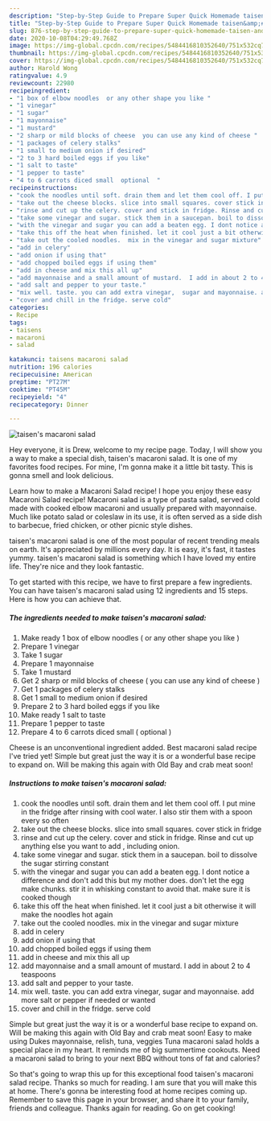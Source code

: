 ```yaml
---
description: "Step-by-Step Guide to Prepare Super Quick Homemade taisen&amp;#39;s macaroni salad"
title: "Step-by-Step Guide to Prepare Super Quick Homemade taisen&amp;#39;s macaroni salad"
slug: 876-step-by-step-guide-to-prepare-super-quick-homemade-taisen-and-39-s-macaroni-salad
date: 2020-10-08T04:29:49.768Z
image: https://img-global.cpcdn.com/recipes/5484416810352640/751x532cq70/taisens-macaroni-salad-recipe-main-photo.jpg
thumbnail: https://img-global.cpcdn.com/recipes/5484416810352640/751x532cq70/taisens-macaroni-salad-recipe-main-photo.jpg
cover: https://img-global.cpcdn.com/recipes/5484416810352640/751x532cq70/taisens-macaroni-salad-recipe-main-photo.jpg
author: Harold Wong
ratingvalue: 4.9
reviewcount: 22980
recipeingredient:
- "1 box of elbow noodles  or any other shape you like "
- "1 vinegar"
- "1 sugar"
- "1 mayonnaise"
- "1 mustard"
- "2 sharp or mild blocks of cheese  you can use any kind of cheese "
- "1 packages of celery stalks"
- "1 small to medium onion if desired"
- "2 to 3 hard boiled eggs if you like"
- "1 salt to taste"
- "1 pepper to taste"
- "4 to 6 carrots diced small  optional  "
recipeinstructions:
- "cook the noodles until soft. drain them and let them cool off. I put mine in the fridge after rinsing with cool water. I also stir them with a spoon every so often"
- "take out the cheese blocks. slice into small squares. cover stick in fridge"
- "rinse and cut up the celery. cover and stick in fridge. Rinse and cut up anything else you want to add , including onion."
- "take some vinegar and sugar. stick them in a saucepan. boil to dissolve the sugar stirring constant"
- "with the vinegar and sugar you can add a beaten egg. I dont notice a difference and don&#39;t add this but my mother does. don&#39;t let the egg make chunks.  stir it in whisking constant to avoid that.  make sure it is cooked though"
- "take this off the heat when finished. let it cool just a bit otherwise it will make the noodles hot again"
- "take out the cooled noodles.  mix in the vinegar and sugar mixture"
- "add in celery"
- "add onion if using that"
- "add chopped boiled eggs if using them"
- "add in cheese and mix this all up"
- "add mayonnaise and a small amount of mustard.  I add in about 2 to 4 teaspoons"
- "add salt and pepper to your taste."
- "mix well. taste. you can add extra vinegar,  sugar and mayonnaise. add more salt or pepper if needed or wanted"
- "cover and chill in the fridge. serve cold"
categories:
- Recipe
tags:
- taisens
- macaroni
- salad

katakunci: taisens macaroni salad 
nutrition: 196 calories
recipecuisine: American
preptime: "PT27M"
cooktime: "PT45M"
recipeyield: "4"
recipecategory: Dinner

---
```



![taisen&#39;s macaroni salad](https://img-global.cpcdn.com/recipes/5484416810352640/751x532cq70/taisens-macaroni-salad-recipe-main-photo.jpg)

Hey everyone, it is Drew, welcome to my recipe page. Today, I will show you a way to make a special dish, taisen&#39;s macaroni salad. It is one of my favorites food recipes. For mine, I'm gonna make it a little bit tasty. This is gonna smell and look delicious.

Learn how to make a Macaroni Salad recipe! I hope you enjoy these easy Macaroni Salad recipe! Macaroni salad is a type of pasta salad, served cold made with cooked elbow macaroni and usually prepared with mayonnaise. Much like potato salad or coleslaw in its use, it is often served as a side dish to barbecue, fried chicken, or other picnic style dishes.

taisen&#39;s macaroni salad is one of the most popular of recent trending meals on earth. It's appreciated by millions every day. It is easy, it's fast, it tastes yummy. taisen&#39;s macaroni salad is something which I have loved my entire life. They're nice and they look fantastic.


To get started with this recipe, we have to first prepare a few ingredients. You can have taisen&#39;s macaroni salad using 12 ingredients and 15 steps. Here is how you can achieve that.

<!--inarticleads1-->

##### The ingredients needed to make taisen&#39;s macaroni salad:

1. Make ready 1 box of elbow noodles ( or any other shape you like )
1. Prepare 1 vinegar
1. Take 1 sugar
1. Prepare 1 mayonnaise
1. Take 1 mustard
1. Get 2 sharp or mild blocks of cheese ( you can use any kind of cheese )
1. Get 1 packages of celery stalks
1. Get 1 small to medium onion if desired
1. Prepare 2 to 3 hard boiled eggs if you like
1. Make ready 1 salt to taste
1. Prepare 1 pepper to taste
1. Prepare 4 to 6 carrots diced small ( optional  )


Cheese is an unconventional ingredient added. Best macaroni salad recipe I&#39;ve tried yet! Simple but great just the way it is or a wonderful base recipe to expand on. Will be making this again with Old Bay and crab meat soon! 

<!--inarticleads2-->

##### Instructions to make taisen&#39;s macaroni salad:

1. cook the noodles until soft. drain them and let them cool off. I put mine in the fridge after rinsing with cool water. I also stir them with a spoon every so often
1. take out the cheese blocks. slice into small squares. cover stick in fridge
1. rinse and cut up the celery. cover and stick in fridge. Rinse and cut up anything else you want to add , including onion.
1. take some vinegar and sugar. stick them in a saucepan. boil to dissolve the sugar stirring constant
1. with the vinegar and sugar you can add a beaten egg. I dont notice a difference and don&#39;t add this but my mother does. don&#39;t let the egg make chunks.  stir it in whisking constant to avoid that.  make sure it is cooked though
1. take this off the heat when finished. let it cool just a bit otherwise it will make the noodles hot again
1. take out the cooled noodles.  mix in the vinegar and sugar mixture
1. add in celery
1. add onion if using that
1. add chopped boiled eggs if using them
1. add in cheese and mix this all up
1. add mayonnaise and a small amount of mustard.  I add in about 2 to 4 teaspoons
1. add salt and pepper to your taste.
1. mix well. taste. you can add extra vinegar,  sugar and mayonnaise. add more salt or pepper if needed or wanted
1. cover and chill in the fridge. serve cold


Simple but great just the way it is or a wonderful base recipe to expand on. Will be making this again with Old Bay and crab meat soon! Easy to make using Dukes mayonnaise, relish, tuna, veggies Tuna macaroni salad holds a special place in my heart. It reminds me of big summertime cookouts. Need a macaroni salad to bring to your next BBQ without tons of fat and calories? 

So that's going to wrap this up for this exceptional food taisen&#39;s macaroni salad recipe. Thanks so much for reading. I am sure that you will make this at home. There's gonna be interesting food at home recipes coming up. Remember to save this page in your browser, and share it to your family, friends and colleague. Thanks again for reading. Go on get cooking!
